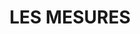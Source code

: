 ---
layout: test
title:  "LES MESURES"
coordinates:
  - group1:
        - [1.461017902175903, 42.358085096892793]
        - [1.461048293280966, 42.358090419398295]
        - [1.461055320700997, 42.358073983178009]
        - [1.461024126682041, 42.358068649894861]
        - [1.461017902175903, 42.358085096892793]
  - group2:
        - [1.460957302543496, 42.358075198929015]
        - [1.46096249616021, 42.358059855023726]
        - [1.460932785830818, 42.358055435179836]
        - [1.460927510011157, 42.358070033360036]
        - [1.460957302543496, 42.358075198929015]
---